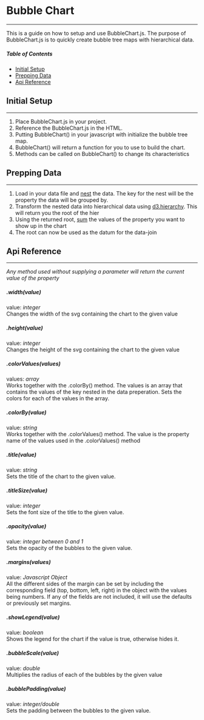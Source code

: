 # Bubble Chart
---
This is a guide on how to setup and use BubbleChart.js. The purpose of BubbleChart.js is to quickly create bubble tree maps with hierarchical data.

##### Table of Contents
- [Initial Setup](#initial-setup)
- [Prepping Data](#prepping-data)
- [Api Reference](#api-reference)

## Initial Setup
---
1. Place BubbleChart.js in your project.
2. Reference the BubbleChart.js in the HTML.
3. Putting BubbleChart() in your javascript with initialize the bubble tree map.
4. BubbleChart() will return a function for you to use to build the chart.
5. Methods can be called on BubbleChart() to change its characteristics

## Prepping Data
---
1. Load in your data file and [nest](https://github.com/d3/d3-collection/blob/master/README.md#nest) the data. The key for the nest will be the property the data will be grouped by.
2. Transform the nested data into hierarchical data using [d3.hierarchy](https://github.com/d3/d3-hierarchy/blob/master/README.md#hierarchy). This will return you the root of the hier
3. Using the returned root, [sum](https://github.com/d3/d3-hierarchy/blob/master/README.md#node_sum) the values of the property you want to show up in the chart
4. The root can now be used as the datum for the data-join

## Api Reference
---

*Any method used without supplying a parameter will return the current value of the property*

##### .width(value)
value: *integer* <br>
Changes the width of the svg containing the chart to the given value

##### .height(value)
value: *integer* <br>
Changes the height of the svg containing the chart to the given value

##### .colorValues(values)
values: *array* <br>
Works together with the .colorBy() method. The values is an array that contains the values of the key nested in the data preperation. Sets the colors for each of the values in the array.

##### .colorBy(value)
value: *string* <br>
Works together with the .colorValues() method. The value is the property name of the values used in the .colorValues() method

##### .title(value)
value: *string* <br>
Sets the title of the chart to the given value.

##### .titleSize(value)
value: *integer* <br>
Sets the font size of the title to the given value.

##### .opacity(value)
value: *integer between 0 and 1* <br>
Sets the opacity of the bubbles to the given value.

##### .margins(values)
value: *Javascript Object* <br>
All the different sides of the margin can be set by including the corresponding field (top, bottom, left, right) in the object with the values being numbers. If any of the fields are not included, it will use the defaults or previously set margins.

##### .showLegend(value)
value: *boolean* <br>
Shows the legend for the chart if the value is true, otherwise hides it.

##### .bubbleScale(value)
value: *double* <br>
Multiplies the radius of each of the bubbles by the given value

##### .bubblePadding(value)
value: *integer/double* <br>
Sets the padding between the bubbles to the given value.



